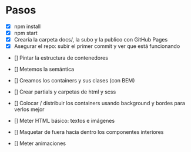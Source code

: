 # Pasos

- [x] npm install
- [x] npm start
- [x] Crearía la carpeta docs/, la subo y la publico con GitHub Pages
- [x] Asegurar el repo: subir el primer commit y ver que está funcionando

- [] Pintar la estructura de contenedores
- [] Metemos la semántica
- [] Creamos los containers y sus clases (con BEM)
- [] Crear partials y carpetas de html y scss
- [] Colocar / distribuir los containers usando background y bordes para verlos mejor
- [] Meter HTML básico: textos e imágenes
- [] Maquetar de fuera hacia dentro los componentes interiores

- [] Meter animaciones
